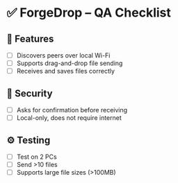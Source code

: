 # ✅ ForgeDrop – QA Checklist

## 🧱 Features
- [ ] Discovers peers over local Wi-Fi
- [ ] Supports drag-and-drop file sending
- [ ] Receives and saves files correctly

## 🔐 Security
- [ ] Asks for confirmation before receiving
- [ ] Local-only, does not require internet

## ⚙️ Testing
- [ ] Test on 2 PCs
- [ ] Send >10 files
- [ ] Supports large file sizes (>100MB)
